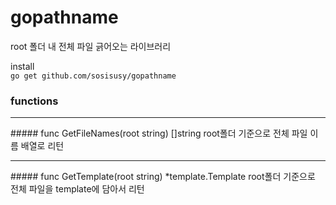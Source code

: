 # gopathname

root 폴더 내 전체 파일 긁어오는 라이브러리   
   
install   
`go get github.com/sosisusy/gopathname`   
   
### functions   
<hr>   
##### func GetFileNames(root string) []string   
root폴더 기준으로 전체 파일 이름 배열로 리턴   
<hr>   
##### func GetTemplate(root string) *template.Template   
root폴더 기준으로 전체 파일을 template에 담아서 리턴
